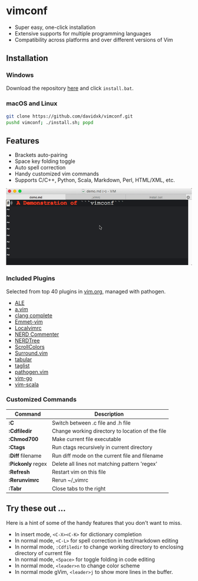 # vimconf
* Super easy, one-click installation
* Extensive supports for multiple programming languages
* Compatibility across platforms and over different versions of Vim

## Installation
### Windows
Download the repository [here](https://github.com/davidxk/vimconf/archive/master.zip) and click ```install.bat```. 

### macOS and Linux
```bash
git clone https://github.com/davidxk/vimconf.git
pushd vimconf; ./install.sh; popd
```

## Features
* Brackets auto-pairing
* Space key folding toggle
* Auto spell correction
* Handy customized vim commands
* Supports C/C++, Python, Scala, Markdown, Perl, HTML/XML, etc. 

![](demo.gif)

### Included Plugins
Selected from top 40 plugins in [vim.org](https://vim.sourceforge.io/scripts/script_search_results.php?keywords=&script_type=&order_by=downloads&direction=descending&search=search), managed with pathogen. 

* [ALE](https://github.com/w0rp/ale)
* [a.vim](https://github.com/vim-scripts/a.vim)
* [clang complete](https://github.com/Rip-Rip/clang_complete)
* [Emmet-vim](https://github.com/mattn/emmet-vim)
* [Localvimrc](https://github.com/embear/vim-localvimrc)
* [NERD Commenter](https://github.com/scrooloose/nerdcommenter)
* [NERDTree](https://github.com/scrooloose/nerdtree)
* [ScrollColors](https://github.com/vim-scripts/ScrollColors)
* [Surround.vim](http://github.com/tpope/vim-surround)
* [tabular](https://github.com/godlygeek/tabular)
* [taglist](https://github.com/vim-scripts/taglist.vim)
* [pathogen.vim](http://github.com/tpope/vim-pathogen)
* [vim-go](https://github.com/fatih/vim-go)
* [vim-scala](https://github.com/derekwyatt/vim-scala)

### Customized Commands
| Command             | Description                                      |
| -------             | -----------                                      |
| **:C**              | Switch between .c file and .h file               |
| **:Cdfiledir**      | Change working directory to location of the file |
| **:Chmod700**       | Make current file executable                     |
| **:Ctags**          | Run ctags recursively in current directory       |
| **:Diff** filename  | Run diff mode on the current file and filename   |
| **:Pickonly** regex | Delete all lines not matching pattern 'regex'    |
| **:Refresh**        | Restart vim on this file                         |
| **:Rerunvimrc**     | Rerun ~/\_vimrc                                  |
| **:Tabr**           | Close tabs to the right                          |


## Try these out ... 
Here is a hint of some of the handy features that you don't want to miss. 

* In insert mode, ```<C-X><C-K>``` for dictionary completion
* In normal mode, ```<C-L>``` for spell correction in text/markdown editing
* In normal mode, ```:Cdfiledir``` to change working directory to enclosing directory of current file
* In normal mode, ```<Space>``` for toggle folding in code editing
* In normal mode, ```<leader>n``` to change color scheme
* In normal mode gVim, ```<leader>j``` to show more lines in the buffer. 
